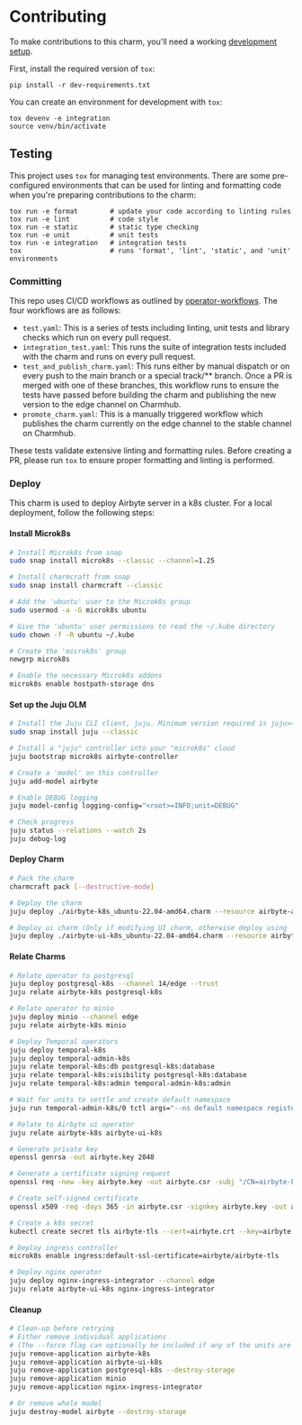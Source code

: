 # Contributing

To make contributions to this charm, you'll need a working
[development setup](https://juju.is/docs/sdk/dev-setup).

First, install the required version of `tox`:

```shell
pip install -r dev-requirements.txt
```

You can create an environment for development with `tox`:

```shell
tox devenv -e integration
source venv/bin/activate
```

## Testing

This project uses `tox` for managing test environments. There are some
pre-configured environments that can be used for linting and formatting code
when you're preparing contributions to the charm:

```shell
tox run -e format        # update your code according to linting rules
tox run -e lint          # code style
tox run -e static        # static type checking
tox run -e unit          # unit tests
tox run -e integration   # integration tests
tox                      # runs 'format', 'lint', 'static', and 'unit' environments
```

### Committing

This repo uses CI/CD workflows as outlined by
[operator-workflows](https://github.com/canonical/operator-workflows). The four
workflows are as follows:

- `test.yaml`: This is a series of tests including linting, unit tests and
  library checks which run on every pull request.
- `integration_test.yaml`: This runs the suite of integration tests included
  with the charm and runs on every pull request.
- `test_and_publish_charm.yaml`: This runs either by manual dispatch or on every
  push to the main branch or a special track/\*\* branch. Once a PR is merged
  with one of these branches, this workflow runs to ensure the tests have passed
  before building the charm and publishing the new version to the edge channel
  on Charmhub.
- `promote_charm.yaml`: This is a manually triggered workflow which publishes
  the charm currently on the edge channel to the stable channel on Charmhub.

These tests validate extensive linting and formatting rules. Before creating a
PR, please run `tox` to ensure proper formatting and linting is performed.

### Deploy

This charm is used to deploy Airbyte server in a k8s cluster. For a local
deployment, follow the following steps:

#### Install Microk8s

```bash
# Install Microk8s from snap
sudo snap install microk8s --classic --channel=1.25

# Install charmcraft from snap
sudo snap install charmcraft --classic

# Add the 'ubuntu' user to the Microk8s group
sudo usermod -a -G microk8s ubuntu

# Give the 'ubuntu' user permissions to read the ~/.kube directory
sudo chown -f -R ubuntu ~/.kube

# Create the 'microk8s' group
newgrp microk8s

# Enable the necessary Microk8s addons
microk8s enable hostpath-storage dns
```

#### Set up the Juju OLM

```bash
# Install the Juju CLI client, juju. Minimum version required is juju>=3.1.
sudo snap install juju --classic

# Install a "juju" controller into your "microk8s" cloud
juju bootstrap microk8s airbyte-controller

# Create a 'model' on this controller
juju add-model airbyte

# Enable DEBUG logging
juju model-config logging-config="<root>=INFO;unit=DEBUG"

# Check progress
juju status --relations --watch 2s
juju debug-log
```

#### Deploy Charm

```bash
# Pack the charm
charmcraft pack [--destructive-mode]

# Deploy the charm
juju deploy ./airbyte-k8s_ubuntu-22.04-amd64.charm --resource airbyte-api-server=airbyte/airbyte-api-server:0.60.0 --resource airbyte-bootloader=airbyte/bootloader:0.60.0 --resource airbyte-connector-builder-server=airbyte/connector-builder-server:0.60.0 --resource airbyte-cron=airbyte/cron:0.60.0 --resource airbyte-pod-sweeper=bitnami/kubectl:1.29.4 --resource airbyte-server=airbyte/server:0.60.0 --resource airbyte-worker=airbyte/worker:0.60.0

# Deploy ui charm (Only if modifying UI charm, otherwise deploy using `juju deploy airbyte-ui-k8s --channel edge`)
juju deploy ./airbyte-ui-k8s_ubuntu-22.04-amd64.charm --resource airbyte-webapp=airbyte/webapp:0.60.0
```

#### Relate Charms

```bash
# Relate operator to postgresql
juju deploy postgresql-k8s --channel 14/edge --trust
juju relate airbyte-k8s postgresql-k8s

# Relate operator to minio
juju deploy minio --channel edge
juju relate airbyte-k8s minio

# Deploy Temporal operators
juju deploy temporal-k8s
juju deploy temporal-admin-k8s
juju relate temporal-k8s:db postgresql-k8s:database
juju relate temporal-k8s:visibility postgresql-k8s:database
juju relate temporal-k8s:admin temporal-admin-k8s:admin

# Wait for units to settle and create default namespace
juju run temporal-admin-k8s/0 tctl args="--ns default namespace register -rd 3"

# Relate to Airbyte ui operator
juju relate airbyte-k8s airbyte-ui-k8s

# Generate private key
openssl genrsa -out airbyte.key 2048

# Generate a certificate signing request
openssl req -new -key airbyte.key -out airbyte.csr -subj "/CN=airbyte-k8s"

# Create self-signed certificate
openssl x509 -req -days 365 -in airbyte.csr -signkey airbyte.key -out airbyte.crt -extfile <(printf "subjectAltName=DNS:airbyte-k8s")

# Create a k8s secret
kubectl create secret tls airbyte-tls --cert=airbyte.crt --key=airbyte.key

# Deploy ingress controller
microk8s enable ingress:default-ssl-certificate=airbyte/airbyte-tls

# Deploy nginx operator
juju deploy nginx-ingress-integrator --channel edge
juju relate airbyte-ui-k8s nginx-ingress-integrator
```

#### Cleanup

```bash
# Clean-up before retrying
# Either remove individual applications 
# (The --force flag can optionally be included if any of the units are in error state)
juju remove-application airbyte-k8s
juju remove-application airbyte-ui-k8s
juju remove-application postgresql-k8s --destroy-storage
juju remove-application minio
juju remove-application nginx-ingress-integrator

# Or remove whole model
juju destroy-model airbyte --destroy-storage
```
